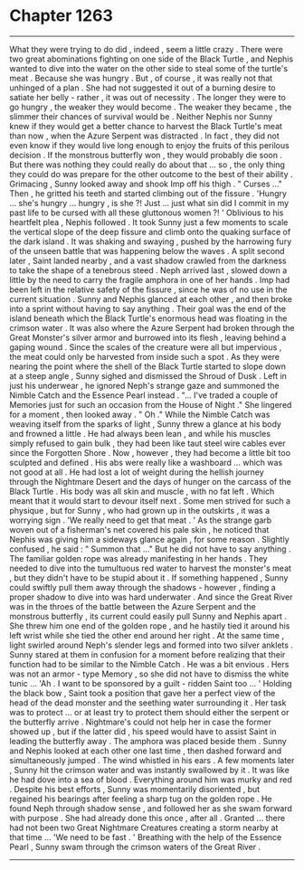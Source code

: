 
# Chapter 1263


---

What they were trying to do did , indeed , seem a little crazy . There were two great abominations fighting on one side of the Black Turtle , and Nephis wanted to dive into the water on the other side to steal some of the turtle's meat .
Because she was hungry .
But , of course , it was really not that unhinged of a plan . She had not suggested it out of a burning desire to satiate her belly - rather , it was out of necessity . The longer they were to go hungry , the weaker they would become . The weaker they became , the slimmer their chances of survival would be .
Neither Nephis nor Sunny knew if they would get a better chance to harvest the Black Turtle's meat than now , when the Azure Serpent was distracted . In fact , they did not even know if they would live long enough to enjoy the fruits of this perilous decision .
If the monstrous butterfly won , they would probably die soon . But there was nothing they could really do about that ... so , the only thing they could do was prepare for the other outcome to the best of their ability .
Grimacing , Sunny looked away and shook Imp off his thigh .
" Curses ..."
Then , he gritted his teeth and started climbing out of the fissure .
'Hungry ... she's hungry ... hungry , is she ?! Just ... just what sin did I commit in my past life to be cursed with all these gluttonous women ?! '
Oblivious to his heartfelt plea , Nephis followed .
It took Sunny just a few moments to scale the vertical slope of the deep fissure and climb onto the quaking surface of the dark island . It was shaking and swaying , pushed by the harrowing fury of the unseen battle that was happening below the waves .
A split second later , Saint landed nearby , and a vast shadow crawled from the darkness to take the shape of a tenebrous steed . Neph arrived last , slowed down a little by the need to carry the fragile amphora in one of her hands .
Imp had been left in the relative safety of the fissure , since he was of no use in the current situation .
Sunny and Nephis glanced at each other , and then broke into a sprint without having to say anything . Their goal was the end of the island beneath which the Black Turtle's enormous head was floating in the crimson water .
It was also where the Azure Serpent had broken through the Great Monster's silver armor and burrowed into its flesh , leaving behind a gaping wound . Since the scales of the creature were all but impervious , the meat could only be harvested from inside such a spot .
As they were nearing the point where the shell of the Black Turtle started to slope down at a steep angle , Sunny sighed and dismissed the Shroud of Dusk . Left in just his underwear , he ignored Neph's strange gaze and summoned the Nimble Catch and the Essence Pearl instead .
"... I've traded a couple of Memories just for such an occasion from the House of Night ."
She lingered for a moment , then looked away .
" Oh ."
While the Nimble Catch was weaving itself from the sparks of light , Sunny threw a glance at his body and frowned a little . He had always been lean , and while his muscles simply refused to gain bulk , they had been like taut steel wire cables ever since the Forgotten Shore .
Now , however , they had become a little bit too sculpted and defined . His abs were really like a washboard ... which was not good at all . He had lost a lot of weight during the hellish journey through the Nightmare Desert and the days of hunger on the carcass of the Black Turtle . His body was all skin and muscle , with no fat left .
Which meant that it would start to devour itself next .
Some men strived for such a physique , but for Sunny , who had grown up in the outskirts , it was a worrying sign .
'We really need to get that meat . '
As the strange garb woven out of a fisherman's net covered his pale skin , he noticed that Nephis was giving him a sideways glance again , for some reason .
Slightly confused , he said :
" Summon that ..."
But he did not have to say anything . The familiar golden rope was already manifesting in her hands .
They needed to dive into the tumultuous red water to harvest the monster's meat , but they didn't have to be stupid about it . If something happened , Sunny could swiftly pull them away through the shadows - however , finding a proper shadow to dive into was hard underwater . And since the Great River was in the throes of the battle between the Azure Serpent and the monstrous butterfly , its current could easily pull Sunny and Nephis apart .
She threw him one end of the golden rope , and he hastily tied it around his left wrist while she tied the other end around her right .
At the same time , light swirled around Neph's slender legs and formed into two silver anklets . Sunny stared at them in confusion for a moment before realizing that their function had to be similar to the Nimble Catch .
He was a bit envious . Hers was not an armor - type Memory , so she did not have to dismiss the white tunic ...
'Ah . I want to be sponsored by a guilt - ridden Saint too ... '
Holding the black bow , Saint took a position that gave her a perfect view of the head of the dead monster and the seething water surrounding it . Her task was to protect ... or at least try to protect them should either the serpent or the butterfly arrive .
Nightmare's could not help her in case the former showed up , but if the latter did , his speed would have to assist Saint in leading the butterfly away . The amphora was placed beside them .
Sunny and Nephis looked at each other one last time , then dashed forward and simultaneously jumped .
The wind whistled in his ears . A few moments later , Sunny hit the crimson water and was instantly swallowed by it .
It was like he had dove into a sea of blood .
Everything around him was murky and red . Despite his best efforts , Sunny was momentarily disoriented , but regained his bearings after feeling a sharp tug on the golden rope . He found Neph through shadow sense , and followed her as she swam forward with purpose .
She had already done this once , after all . Granted ... there had not been two Great Nightmare Creatures creating a storm nearby at that time ...
'We need to be fast . '
Breathing with the help of the Essence Pearl , Sunny swam through the crimson waters of the Great River .

---

